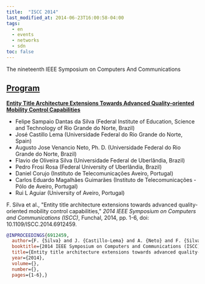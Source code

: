 ```yaml
---
title:  "ISCC 2014"
last_modified_at: 2014-06-23T16:00:58-04:00
tags:
  - en
  - events
  - networks
  - sdn
toc: false
---
```


The nineteenth IEEE Symposium on Computers And Communications

## [Program](http://iscc2014.ieee-iscc.org/2014/Program/index.html)


[**Entity Title Architecture Extensions Towards Advanced Quality-oriented Mobility Control Capabilities**](https://ieeexplore.ieee.org/document/6912459)

 - Felipe Sampaio Dantas da Silva (Federal Institute of Education, Science and Technology of Rio Grande do Norte, Brazil)
 - José Castillo Lema (Universidade Federal do Rio Grande do Norte, Spain)
 - Augusto Jose Venancio Neto, Ph. D. (Universidade Federal do Rio Grande do Norte, Brazil)
 - Flavio de Oliveira Silva (Universidade Federal de Uberlândia, Brazil)
 - Pedro Frosi Rosa (Federal University of Uberlândia, Brazil)
 - Daniel Corujo (Instituto de Telecomunicações Aveiro, Portugal)
 - Carlos Eduardo Magalhães Guimarães (Instituto de Telecomunicações - Pólo de Aveiro, Portugal)
 - Rui L Aguiar (University of Aveiro, Portugal)

F. Silva et al., "Entity title architecture extensions towards advanced quality-oriented mobility control capabilities," *2014 IEEE Symposium on Computers and Communications (ISCC)*, Funchal, 2014, pp. 1-6, doi: 10.1109/ISCC.2014.6912459.

```bibtex
@INPROCEEDINGS{6912459,
  author={F. {Silva} and J. {Castillo-Lema} and A. {Neto} and F. {Silva} and P. {Rosa} and D. {Corujo} and C. {Guimarães} and R. {Aguiar}},
  booktitle={2014 IEEE Symposium on Computers and Communications (ISCC)}, 
  title={Entity title architecture extensions towards advanced quality-oriented mobility control capabilities}, 
  year={2014},
  volume={},
  number={},
  pages={1-6},}
```

